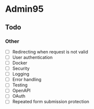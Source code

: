# Admin95

## Todo
### Other
- [ ] Redirecting when request is not valid
- [ ] User authentication
- [ ] Docker
- [ ] Security
- [ ] Logging
- [ ] Error handling
- [ ] Testing
- [ ] OpenAPI
- [ ] OAuth
- [ ] Repeated form submission protection